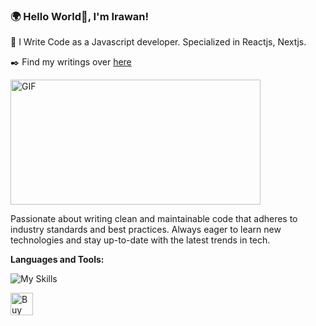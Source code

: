 ### 🌍 Hello World👋, I'm Irawan!

🌱 I Write Code as a Javascript developer. Specialized in Reactjs, Nextjs.

✒️ Find my writings over [here](https://astro-codeirawan.vercel.app/blog)

  <img align="center" alt="GIF" height="200px" width="400px" src="https://media.tenor.com/YZPnGuPeZv8AAAAd/coding.gif" />


Passionate about writing clean and maintainable code that adheres to industry standards and best practices.
Always eager to learn new technologies and stay up-to-date with the latest trends in tech.

**Languages and Tools:**  

![My Skills](https://skillicons.dev/icons?i=ts,next,react,js,tailwind,vercel)


<a href='https://trakteer.id/codeirawan/tip' target='_blank'><img height='36' style='border:0px;height:36px;' src='https://cdn.ko-fi.com/cdn/kofi1.png?v=3' border='0' alt='Buy Me a Coffee' /></a>


